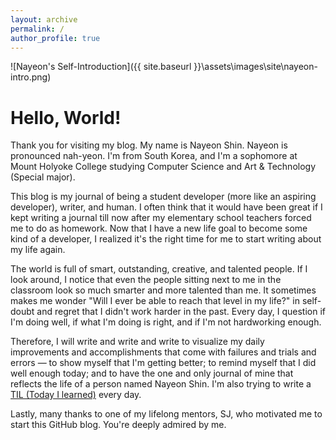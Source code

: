 ```yaml
---
layout: archive
permalink: /
author_profile: true
---
```


![Nayeon's Self-Introduction]({{ site.baseurl }}\assets\images\site\nayeon-intro.png)

# Hello, World!

Thank you for visiting my blog. My name is Nayeon Shin. Nayeon is pronounced nah-yeon. I'm from South Korea, and I'm a sophomore at Mount Holyoke College studying Computer Science and Art & Technology (Special major).

This blog is my journal of being a student developer (more like an aspiring developer), writer, and human. I often think that it would have been great if I kept writing a journal till now after my elementary school teachers forced me to do as homework. Now that I have a new life goal to become some kind of a developer, I realized it's the right time for me to start writing about my life again.

The world is full of smart, outstanding, creative, and talented people. If I look around, I notice that even the people sitting next to me in the classroom look so much smarter and more talented than me. It sometimes makes me wonder "Will I ever be able to reach that level in my life?" in self-doubt and regret that I didn't work harder in the past. Every day, I question if I'm doing well, if what I'm doing is right, and if I'm not hardworking enough.

Therefore, I will write and write and write to visualize my daily improvements and accomplishments that come with failures and trials and errors — to show myself that I'm getting better; to remind myself that I did well enough today; and to have the one and only journal of mine that reflects the life of a person named Nayeon Shin. I'm also trying to write a [TIL (Today I learned)](https://github.com/nayeonshin/til) every day.

Lastly, many thanks to one of my lifelong mentors, SJ, who motivated me to start this GitHub blog. You're deeply admired by me.